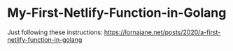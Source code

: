 # My-First-Netlify-Function-in-Golang
Just following these instructions: https://lornajane.net/posts/2020/a-first-netlify-function-in-golang

